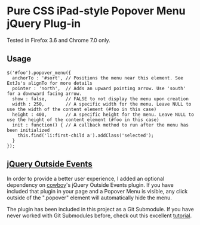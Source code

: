 # Pure CSS iPad-style Popover Menu jQuery Plug-in

Tested in Firefox 3.6 and Chrome 7.0 only.

## Usage

    $('#foo').popover_menu({
      anchorTo : '#sort', // Positions the menu near this element. See ExtJs's alignTo for more details
      pointer : 'north',  // Adds an upward pointing arrow. Use 'south' for a downward facing arrow.
      show : false,       // FALSE to not display the menu upon creation
      width : 250,        // A specific width for the menu. Leave NULL to use the width of the content element (#foo in this case)
      height : 400,       // A specific height for the menu. Leave NULL to use the height of the content element (#foo in this case)
      init : function() { // A callback method to run after the menu has been initialized
        this.find('li:first-child a').addClass('selected');
      }
    });

## [jQuery Outside Events](https://github.com/cowboy/jquery-outside-events)

In order to provide a better user experience, I added an optional dependency on [cowboy](https://github.com/cowboy)'s jQuery Outside Events plugin. If you have included that plugin in your page and a Popover Menu is visible, any click outside of the ".popover" element will automatically hide the menu.

The plugin has been included in this project as a Git Submodule. If you have never worked with Git Submodules before, check out this excellent [tutorial](http://chrisjean.com/2009/04/20/git-submodules-adding-using-removing-and-updating/).

